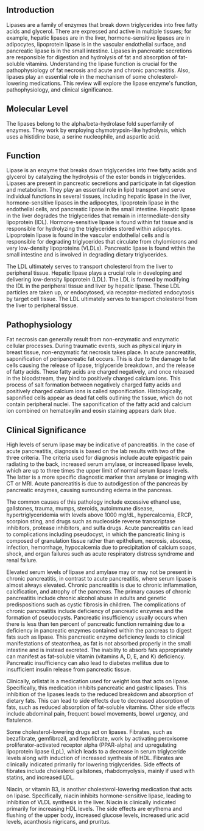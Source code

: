 ## Introduction

Lipases are a family of enzymes that break down triglycerides into free fatty acids and glycerol. There are expressed and active in multiple tissues; for example, hepatic lipases are in the liver, hormone-sensitive lipases are in adipocytes, lipoprotein lipase is in the vascular endothelial surface, and pancreatic lipase is in the small intestine.  Lipases in pancreatic secretions are responsible for digestion and hydrolysis of fat and absorption of fat-soluble vitamins. Understanding the lipase function is crucial for the pathophysiology of fat necrosis and acute and chronic pancreatitis. Also, lipases play an essential role in the mechanism of some cholesterol-lowering medications. This review will explore the lipase enzyme's function, pathophysiology, and clinical significance.

## Molecular Level 

The lipases belong to the alpha/beta-hydrolase fold superfamily of enzymes. They work by employing chymotrypsin-like hydrolysis, which uses a histidine base, a serine nucleophile, and aspartic acid.

## Function

Lipase is an enzyme that breaks down triglycerides into free fatty acids and glycerol by catalyzing the hydrolysis of the ester bonds in triglycerides. Lipases are present in pancreatic secretions and participate in fat digestion and metabolism. They play an essential role in lipid transport and serve individual functions in several tissues, including hepatic lipase in the liver, hormone-sensitive lipases in the adipocytes, lipoprotein lipase in the endothelial cells, and pancreatic lipase in the small intestine. Hepatic lipase in the liver degrades the triglycerides that remain in intermediate-density lipoprotein (IDL). Hormone-sensitive lipase is found within fat tissue and is responsible for hydrolyzing the triglycerides stored within adipocytes. Lipoprotein lipase is found in the vascular endothelial cells and is responsible for degrading triglycerides that circulate from chylomicrons and very low-density lipoproteins (VLDLs). Pancreatic lipase is found within the small intestine and is involved in degrading dietary triglycerides.

The LDL ultimately serves to transport cholesterol from the liver to peripheral tissue. Hepatic lipase plays a crucial role in developing and delivering low-density lipoprotein (LDL). The LDL is formed by modifying the IDL in the peripheral tissue and liver by hepatic lipase. These LDL particles are taken up, or endocytosed, via receptor-mediated endocytosis by target cell tissue. The LDL ultimately serves to transport cholesterol from the liver to peripheral tissue.

## Pathophysiology

Fat necrosis can generally result from non-enzymatic and enzymatic cellular processes. During traumatic events, such as physical injury in breast tissue, non-enzymatic fat necrosis takes place. In acute pancreatitis, saponification of peripancreatic fat occurs. This is due to the damage to fat cells causing the release of lipase, triglyceride breakdown, and the release of fatty acids. These fatty acids are charged negatively, and once released in the bloodstream, they bind to positively charged calcium ions. This process of salt formation between negatively charged fatty acids and positively charged calcium ions is called saponification. Histologically, saponified cells appear as dead fat cells outlining the tissue, which do not contain peripheral nuclei. The saponification of the fatty acid and calcium ion combined on hematoxylin and eosin staining appears dark blue.

## Clinical Significance

High levels of serum lipase may be indicative of pancreatitis. In the case of acute pancreatitis, diagnosis is based on the lab results with two of the three criteria. The criteria used for diagnosis include acute epigastric pain radiating to the back, increased serum amylase, or increased lipase levels, which are up to three times the upper limit of normal serum lipase levels. The latter is a more specific diagnostic marker than amylase or imaging with CT or MRI. Acute pancreatitis is due to autodigestion of the pancreas by pancreatic enzymes, causing surrounding edema in the pancreas.

The common causes of this pathology include excessive ethanol use, gallstones, trauma, mumps, steroids, autoimmune disease, hypertriglyceridemia with levels above 1000 mg/dL, hypercalcemia, ERCP, scorpion sting, and drugs such as nucleoside reverse transcriptase inhibitors, protease inhibitors, and sulfa drugs. Acute pancreatitis can lead to complications including pseudocyst, in which the pancreatic lining is composed of granulation tissue rather than epithelium, necrosis, abscess, infection, hemorrhage, hypocalcemia due to precipitation of calcium soaps, shock, and organ failures such as acute respiratory distress syndrome and renal failure.

Elevated serum levels of lipase and amylase may or may not be present in chronic pancreatitis, in contrast to acute pancreatitis, where serum lipase is almost always elevated. Chronic pancreatitis is due to chronic inflammation, calcification, and atrophy of the pancreas. The primary causes of chronic pancreatitis include chronic alcohol abuse in adults and genetic predispositions such as cystic fibrosis in children. The complications of chronic pancreatitis include deficiency of pancreatic enzymes and the formation of pseudocysts. Pancreatic insufficiency usually occurs when there is less than ten percent of pancreatic function remaining due to a deficiency in pancreatic enzymes contained within the pancreas to digest fats such as lipase. This pancreatic enzyme deficiency leads to clinical manifestations of steatorrhea, as fat is not absorbed properly in the small intestine and is instead excreted. The inability to absorb fats appropriately can manifest as fat-soluble vitamin (vitamins A, D, E, and K) deficiency. Pancreatic insufficiency can also lead to diabetes mellitus due to insufficient insulin release from pancreatic tissue.

Clinically, orlistat is a medication used for weight loss that acts on lipase. Specifically, this medication inhibits pancreatic and gastric lipases. This inhibition of the lipases leads to the reduced breakdown and absorption of dietary fats. This can lead to side effects due to decreased absorption of fats, such as reduced absorption of fat-soluble vitamins. Other side effects include abdominal pain, frequent bowel movements, bowel urgency, and flatulence.

Some cholesterol-lowering drugs act on lipases. Fibrates, such as bezafibrate, gemfibrozil, and fenofibrate, work by activating peroxisome proliferator-activated receptor alpha (PPAR-alpha) and upregulating lipoprotein lipase (LpL), which leads to a decrease in serum triglyceride levels along with induction of increased synthesis of HDL. Fibrates are clinically indicated primarily for lowering triglycerides. Side effects of fibrates include cholesterol gallstones, rhabdomyolysis, mainly if used with statins, and increased LDL.

Niacin, or vitamin B3, is another cholesterol-lowering medication that acts on lipase. Specifically, niacin inhibits hormone-sensitive lipase, leading to inhibition of VLDL synthesis in the liver. Niacin is clinically indicated primarily for increasing HDL levels. The side effects are erythema and flushing of the upper body, increased glucose levels, increased uric acid levels, acanthosis nigricans, and pruritus.

